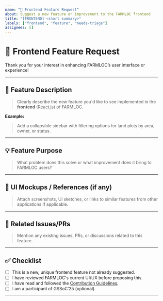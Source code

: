 ```yaml
---
name: "🎨 Frontend Feature Request"
about: Suggest a new feature or improvement to the FARMLOC frontend
title: "[FRONTEND] <short summary>"
labels: ["frontend", "feature", "needs-triage"]
assignees: []
---
```


# 🎨 Frontend Feature Request

Thank you for your interest in enhancing FARMLOC’s user interface or experience!

---

## 📍 Feature Description

> Clearly describe the new feature you'd like to see implemented in the **frontend** (React.js) of FARMLOC.

**Example:**  
> Add a collapsible sidebar with filtering options for land plots by area, owner, or status.

---

## 💡 Feature Purpose

> What problem does this solve or what improvement does it bring to FARMLOC users?

---

## 📸 UI Mockups / References (if any)

> Attach screenshots, UI sketches, or links to similar features from other applications if applicable.

---

## 🔗 Related Issues/PRs

> Mention any existing issues, PRs, or discussions related to this feature.

---

## ✅ Checklist

- [ ] This is a new, unique frontend feature not already suggested.
- [ ] I have reviewed FARMLOC's current UI/UX before proposing this.
- [ ] I have read and followed the [Contribution Guidelines](../CONTRIBUTING.md).
- [ ] I am a participant of GSSoC’25 (optional).

---

